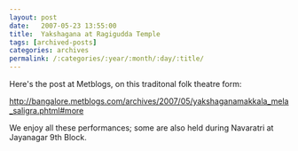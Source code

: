```yaml
---
layout: post
date:	2007-05-23 13:55:00
title:  Yakshagana at Ragigudda Temple
tags: [archived-posts]
categories: archives
permalink: /:categories/:year/:month/:day/:title/
---
```

Here's the post at Metblogs, on this traditonal folk theatre form:

http://bangalore.metblogs.com/archives/2007/05/yakshaganamakkala_mela_saligra.phtml#more

We enjoy all these performances; some are also held during Navaratri at Jayanagar 9th Block.
